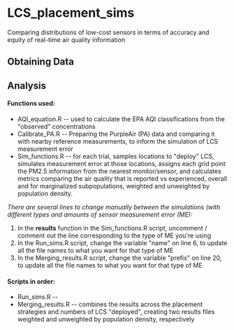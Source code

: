 # LCS_placement_sims
Comparing distributions of low-cost sensors in terms of accuracy and equity of real-time air quality information

## Obtaining Data



## Analysis

#### Functions used:
* AQI_equation.R -- used to calculate the EPA AQI classifications from the "observed" concentrations
* Calibrate_PA.R -- Preparing the PurpleAir (PA) data and comparing it with nearby reference measurements, to inform the simulation of LCS measurement error
* Sim_functions.R -- for each trial, samples locations to "deploy" LCS, simulates measurement error at those locations, assigns each grid point the PM2.5 information from the nearest monitor/sensor, and calculates metrics comparing the air quality that is reported vs experienced, overall and for marginalized subpopulations, weighted and unweighted by population density.

*There are several lines to change manually between the simulations (with different types and amounts of sensor measurement error (ME):*
1. In the __results__ function in the Sim_functions.R script, uncomment / comment out the line corresponding to the type of ME you're using
2. In the Run_sims.R script, change the variable "name" on line 6, to update all the file names to what you want for that type of ME
3. In the Merging_results.R script, change the variable "prefix" on line 20, to update all the file names to what you want for that type of ME

#### Scripts in order:
* Run_sims.R -- 
* Merging_results.R -- combines the results across the placement strategies and numbers of LCS "deployed", creating two results files weighted and unweighted by population density, respectively
